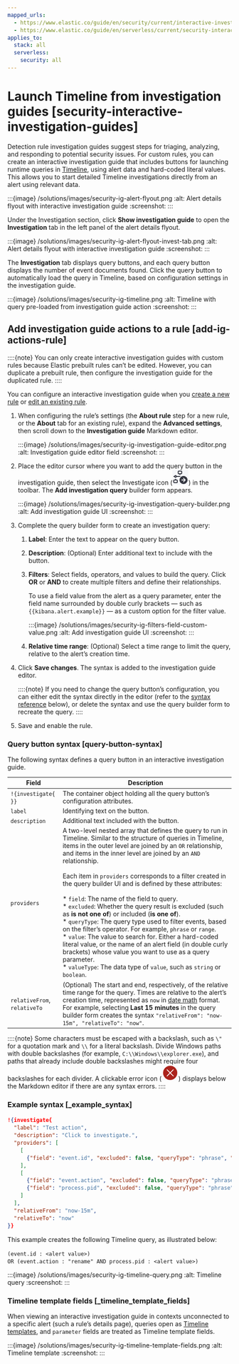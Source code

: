 ```yaml
---
mapped_urls:
  - https://www.elastic.co/guide/en/security/current/interactive-investigation-guides.html
  - https://www.elastic.co/guide/en/serverless/current/security-interactive-investigation-guides.html
applies_to:
  stack: all
  serverless:
    security: all
---
```


# Launch Timeline from investigation guides [security-interactive-investigation-guides]

Detection rule investigation guides suggest steps for triaging, analyzing, and responding to potential security issues. For custom rules, you can create an interactive investigation guide that includes buttons for launching runtime queries in [Timeline](/solutions/security/investigate/timeline.md), using alert data and hard-coded literal values. This allows you to start detailed Timeline investigations directly from an alert using relevant data.

:::{image} /solutions/images/security-ig-alert-flyout.png
:alt: Alert details flyout with interactive investigation guide
:screenshot:
:::

Under the Investigation section, click **Show investigation guide** to open the **Investigation** tab in the left panel of the alert details flyout.

:::{image} /solutions/images/security-ig-alert-flyout-invest-tab.png
:alt: Alert details flyout with interactive investigation guide
:screenshot:
:::

The **Investigation** tab displays query buttons, and each query button displays the number of event documents found. Click the query button to automatically load the query in Timeline, based on configuration settings in the investigation guide.

:::{image} /solutions/images/security-ig-timeline.png
:alt: Timeline with query pre-loaded from investigation guide action
:screenshot:
:::


## Add investigation guide actions to a rule [add-ig-actions-rule]

::::{note}
You can only create interactive investigation guides with custom rules because Elastic prebuilt rules can’t be edited. However, you can duplicate a prebuilt rule, then configure the investigation guide for the duplicated rule.
::::


You can configure an interactive investigation guide when you [create a new rule](/solutions/security/detect-and-alert/create-detection-rule.md) or [edit an existing rule](/solutions/security/detect-and-alert/manage-detection-rules.md#edit-rules-settings).

1. When configuring the rule’s settings (the **About rule** step for a new rule, or the **About** tab for an existing rule), expand the **Advanced settings**, then scroll down to the **Investigation guide** Markdown editor.

    :::{image} /solutions/images/security-ig-investigation-guide-editor.png
    :alt: Investigation guide editor field
    :screenshot:
    :::

2. Place the editor cursor where you want to add the query button in the investigation guide, then select the Investigate icon (![Investigate icon](/solutions/images/security-ig-investigate-icon.png "title =20x20")) in the toolbar. The **Add investigation query** builder form appears.

    :::{image} /solutions/images/security-ig-investigation-query-builder.png
    :alt: Add investigation guide UI
    :screenshot:
    :::

3. Complete the query builder form to create an investigation query:

    1. **Label**: Enter the text to appear on the query button.
    2. **Description**: (Optional) Enter additional text to include with the button.
    3. **Filters**: Select fields, operators, and values to build the query. Click **OR** or **AND** to create multiple filters and define their relationships.

        To use a field value from the alert as a query parameter, enter the field name surrounded by double curly brackets — such as `{{kibana.alert.example}}` — as a custom option for the filter value.

        :::{image} /solutions/images/security-ig-filters-field-custom-value.png
        :alt: Add investigation guide UI
        :screenshot:
        :::

    4. **Relative time range**: (Optional) Select a time range to limit the query, relative to the alert’s creation time.

4. Click **Save changes**. The syntax is added to the investigation guide editor.

    ::::{note}
    If you need to change the query button’s configuration, you can either edit the syntax directly in the editor (refer to the [syntax reference](/solutions/security/detect-and-alert/launch-timeline-from-investigation-guides.md#query-button-syntax) below), or delete the syntax and use the query builder form to recreate the query.
    ::::

5. Save and enable the rule.


### Query button syntax [query-button-syntax]

The following syntax defines a query button in an interactive investigation guide.

| Field | Description |
| --- | --- |
| `!{investigate{ }}` | The container object holding all the query button’s configuration attributes. |
| `label` | Identifying text on the button. |
| `description` | Additional text included with the button. |
| `providers` | A two-level nested array that defines the query to run in Timeline. Similar to the structure of queries in Timeline, items in the outer level are joined by an `OR` relationship, and items in the inner level are joined by an `AND` relationship.<br><br>Each item in `providers` corresponds to a filter created in the query builder UI and is defined by these attributes:<br><br>* `field`: The name of the field to query.<br>* `excluded`: Whether the query result is excluded (such as **is not one of**) or included (**is one of**).<br>* `queryType`: The query type used to filter events, based on the filter’s operator. For example, `phrase` or `range`.<br>* `value`: The value to search for. Either a hard-coded literal value, or the name of an alert field (in double curly brackets) whose value you want to use as a query parameter.<br>* `valueType`: The data type of `value`, such as `string` or `boolean`.<br> |
| `relativeFrom`, `relativeTo` | (Optional) The start and end, respectively, of the relative time range for the query. Times are relative to the alert’s creation time, represented as `now` in [date math](elasticsearch://reference/elasticsearch/rest-apis/common-options.md#date-math) format. For example, selecting **Last 15 minutes** in the query builder form creates the syntax `"relativeFrom": "now-15m", "relativeTo": "now"`. |

::::{note}
Some characters must be escaped with a backslash, such as `\"` for a quotation mark and `\\` for a literal backslash. Divide Windows paths with double backslashes (for example, `C:\\Windows\\explorer.exe`), and paths that already include double backslashes might require four backslashes for each divider. A clickable error icon (![Error icon](/solutions/images/security-ig-error-icon.png "title =20x20")) displays below the Markdown editor if there are any syntax errors.
::::



### Example syntax [_example_syntax]

```json
!{investigate{
  "label": "Test action",
  "description": "Click to investigate.",
  "providers": [
    [
      {"field": "event.id", "excluded": false, "queryType": "phrase", "value": "{{event.id}}", "valueType": "string"}
    ],
    [
      {"field": "event.action", "excluded": false, "queryType": "phrase", "value": "rename", "valueType": "string"},
      {"field": "process.pid", "excluded": false, "queryType": "phrase", "value": "{{process.pid}}", "valueType": "string"}
    ]
  ],
  "relativeFrom": "now-15m",
  "relativeTo": "now"
}}
```

This example creates the following Timeline query, as illustrated below:

`(event.id : <alert value>)`<br> `OR (event.action : "rename" AND process.pid : <alert value>)`

:::{image} /solutions/images/security-ig-timeline-query.png
:alt: Timeline query
:screenshot:
:::


### Timeline template fields [_timeline_template_fields]

When viewing an interactive investigation guide in contexts unconnected to a specific alert (such a rule’s details page), queries open as [Timeline templates](/solutions/security/investigate/timeline-templates.md), and `parameter` fields are treated as Timeline template fields.

:::{image} /solutions/images/security-ig-timeline-template-fields.png
:alt: Timeline template
:screenshot:
:::
